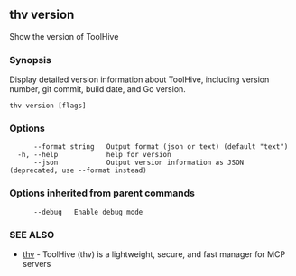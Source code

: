 ## thv version

Show the version of ToolHive

### Synopsis

Display detailed version information about ToolHive, including version number, git commit, build date, and Go version.

```
thv version [flags]
```

### Options

```
      --format string   Output format (json or text) (default "text")
  -h, --help            help for version
      --json            Output version information as JSON (deprecated, use --format instead)
```

### Options inherited from parent commands

```
      --debug   Enable debug mode
```

### SEE ALSO

* [thv](thv.md)	 - ToolHive (thv) is a lightweight, secure, and fast manager for MCP servers


